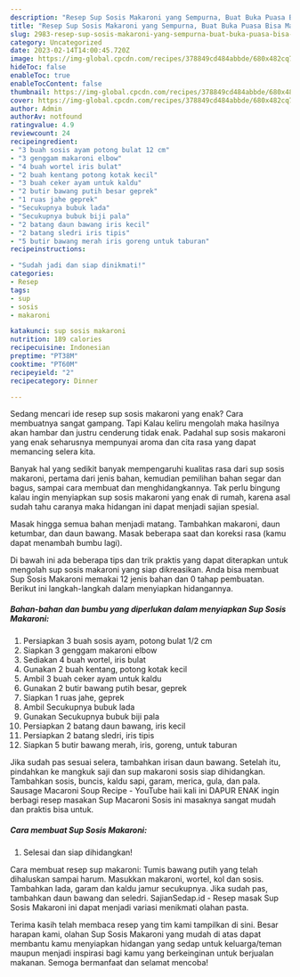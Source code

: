 ```yaml
---
description: "Resep Sup Sosis Makaroni yang Sempurna, Buat Buka Puasa Bisa Manjain Lidah"
title: "Resep Sup Sosis Makaroni yang Sempurna, Buat Buka Puasa Bisa Manjain Lidah"
slug: 2983-resep-sup-sosis-makaroni-yang-sempurna-buat-buka-puasa-bisa-manjain-lidah
category: Uncategorized
date: 2023-02-14T14:00:45.720Z
image: https://img-global.cpcdn.com/recipes/378849cd484abbde/680x482cq70/sup-sosis-makaroni-foto-resep-utama.jpg
hideToc: false
enableToc: true
enableTocContent: false
thumbnail: https://img-global.cpcdn.com/recipes/378849cd484abbde/680x482cq70/sup-sosis-makaroni-foto-resep-utama.jpg
cover: https://img-global.cpcdn.com/recipes/378849cd484abbde/680x482cq70/sup-sosis-makaroni-foto-resep-utama.jpg
author: Admin
authorAv: notfound
ratingvalue: 4.9
reviewcount: 24
recipeingredient:
- "3 buah sosis ayam potong bulat 12 cm"
- "3 genggam makaroni elbow"
- "4 buah wortel iris bulat"
- "2 buah kentang potong kotak kecil"
- "3 buah ceker ayam untuk kaldu"
- "2 butir bawang putih besar geprek"
- "1 ruas jahe geprek"
- "Secukupnya bubuk lada"
- "Secukupnya bubuk biji pala"
- "2 batang daun bawang iris kecil"
- "2 batang sledri iris tipis"
- "5 butir bawang merah iris goreng untuk taburan"
recipeinstructions:

- "Sudah jadi dan siap dinikmati!"
categories:
- Resep
tags:
- sup
- sosis
- makaroni

katakunci: sup sosis makaroni 
nutrition: 189 calories
recipecuisine: Indonesian
preptime: "PT38M"
cooktime: "PT60M"
recipeyield: "2"
recipecategory: Dinner

---
```



Sedang mencari ide resep sup sosis makaroni yang enak? Cara membuatnya sangat gampang. Tapi Kalau keliru mengolah maka hasilnya akan hambar dan justru cenderung tidak enak. Padahal sup sosis makaroni yang enak seharusnya mempunyai aroma dan cita rasa yang dapat memancing selera kita.


Banyak hal yang sedikit banyak mempengaruhi kualitas rasa dari sup sosis makaroni, pertama dari jenis bahan, kemudian pemilihan bahan segar dan bagus, sampai cara membuat dan menghidangkannya. Tak perlu bingung kalau ingin menyiapkan sup sosis makaroni yang enak di rumah, karena asal sudah tahu caranya maka hidangan ini dapat menjadi sajian spesial.

Masak hingga semua bahan menjadi matang. Tambahkan makaroni, daun ketumbar, dan daun bawang. Masak beberapa saat dan koreksi rasa (kamu dapat menambah bumbu lagi).


Di bawah ini ada beberapa tips dan trik praktis yang dapat diterapkan untuk mengolah sup sosis makaroni yang siap dikreasikan. Anda bisa membuat Sup Sosis Makaroni memakai 12 jenis bahan dan 0 tahap pembuatan. Berikut ini langkah-langkah dalam menyiapkan hidangannya.

<!--inarticleads1-->

##### Bahan-bahan dan bumbu yang diperlukan dalam menyiapkan Sup Sosis Makaroni:

1. Persiapkan 3 buah sosis ayam, potong bulat 1/2 cm
1. Siapkan 3 genggam makaroni elbow
1. Sediakan 4 buah wortel, iris bulat
1. Gunakan 2 buah kentang, potong kotak kecil
1. Ambil 3 buah ceker ayam untuk kaldu
1. Gunakan 2 butir bawang putih besar, geprek
1. Siapkan 1 ruas jahe, geprek
1. Ambil Secukupnya bubuk lada
1. Gunakan Secukupnya bubuk biji pala
1. Persiapkan 2 batang daun bawang, iris kecil
1. Persiapkan 2 batang sledri, iris tipis
1. Siapkan 5 butir bawang merah, iris, goreng, untuk taburan


Jika sudah pas sesuai selera, tambahkan irisan daun bawang. Setelah itu, pindahkan ke mangkuk saji dan sup makaroni sosis siap dihidangkan. Tambahkan sosis, buncis, kaldu sapi, garam, merica, gula, dan pala. Sausage Macaroni Soup Recipe - YouTube haii kali ini DAPUR ENAK ingin berbagi resep masakan Sup Macaroni Sosis ini masaknya sangat mudah dan praktis bisa untuk. 

<!--inarticleads2-->

##### Cara membuat Sup Sosis Makaroni:


1. Selesai dan siap dihidangkan!

Cara membuat resep sup makaroni: Tumis bawang putih yang telah dihaluskan sampai harum. Masukkan makaroni, wortel, kol dan sosis. Tambahkan lada, garam dan kaldu jamur secukupnya. Jika sudah pas, tambahkan daun bawang dan seledri. SajianSedap.id - Resep masak Sup Sosis Makaroni ini dapat menjadi variasi menikmati olahan pasta. 

Terima kasih telah membaca resep yang tim kami tampilkan di sini. Besar harapan kami, olahan Sup Sosis Makaroni yang mudah di atas dapat membantu kamu menyiapkan hidangan yang sedap untuk keluarga/teman maupun menjadi inspirasi bagi kamu yang berkeinginan untuk berjualan makanan. Semoga bermanfaat dan selamat mencoba!
